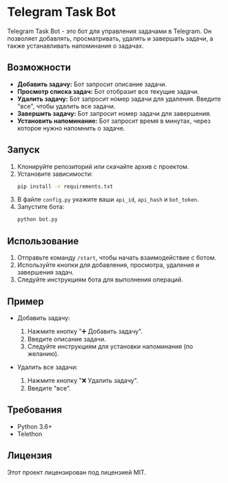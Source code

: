 # Telegram Task Bot

Telegram Task Bot - это бот для управления задачами в Telegram. Он позволяет добавлять, просматривать, удалять и завершать задачи, а также устанавливать напоминания о задачах.

## Возможности

- **Добавить задачу:** Бот запросит описание задачи.
- **Просмотр списка задач:** Бот отобразит все текущие задачи.
- **Удалить задачу:** Бот запросит номер задачи для удаления. Введите "все", чтобы удалить все задачи.
- **Завершить задачу:** Бот запросит номер задачи для завершения.
- **Установить напоминание:** Бот запросит время в минутах, через которое нужно напомнить о задаче.

## Запуск

1. Клонируйте репозиторий или скачайте архив с проектом.
2. Установите зависимости:
    ```sh
    pip install -r requirements.txt
    ```
3. В файле `config.py` укажите ваши `api_id`, `api_hash` и `bot_token`.
4. Запустите бота:
    ```sh
    python bot.py
    ```

## Использование

1. Отправьте команду `/start`, чтобы начать взаимодействие с ботом.
2. Используйте кнопки для добавления, просмотра, удаления и завершения задач.
3. Следуйте инструкциям бота для выполнения операций.

## Пример

- Добавить задачу:
  1. Нажмите кнопку "➕ Добавить задачу".
  2. Введите описание задачи.
  3. Следуйте инструкциям для установки напоминания (по желанию).

- Удалить все задачи:
  1. Нажмите кнопку "❌ Удалить задачу".
  2. Введите "все".

## Требования

- Python 3.6+
- Telethon

## Лицензия

Этот проект лицензирован под лицензией MIT.
